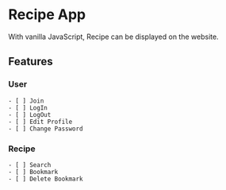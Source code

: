 # Recipe App
With vanilla JavaScript, Recipe can be displayed on the website. 

## Features
### User
    - [ ] Join
    - [ ] LogIn
    - [ ] LogOut
    - [ ] Edit Profile
    - [ ] Change Password

### Recipe
    - [ ] Search
    - [ ] Bookmark
    - [ ] Delete Bookmark